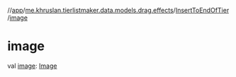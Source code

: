 //[app](../../../index.md)/[me.khruslan.tierlistmaker.data.models.drag.effects](../index.md)/[InsertToEndOfTier](index.md)/[image](image.md)

# image

val [image](image.md): [Image](../../me.khruslan.tierlistmaker.data.models.tierlist.image/-image/index.md)
